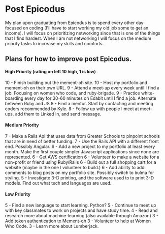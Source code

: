 # Post Epicodus

My plan upon graduating from Epicodus is to spend every other day focused on coding (I'll have to start working my old job some to get an income). I will focus on prioritizing networking since that is one of the things that I find hardest. When I am not networking I will focus on the medium priority tasks to increase my skills and comforts.


## Plans for how to improve post Epicodus.
#### High Priority (rating on left 10 high, 1 is low)

10 - Finish building out the mement-oh site.
10 - Host my portfolio and mement-oh on their own URL.
9 - Attend a meet-up every week until I find a job. Focusing on women who code, and ruby-brigade.
9 - Practice white-boarding every  day for 30-60 minutes on Edabit until I find a job. Alternate between Ruby and JS
8 - Find a mentor. Start by contacting and meeting coders recommended by Kyle.
8 - Follow up with people I meet at meet-ups, add them to Linked In, and send message.

#### Medium Priority
7 - Make a Rails Api that uses data from Greater Schools to pinpoint schools that are in need of better funding.
7 - Use the Rails API with a different front end. Possibly Angular.
6 - Add a new project to my portfolio at least every month. Make the first couple simpler Javascript applications since none are represented.
6 - Get AWS certification
6 - Volunteer to make a website for a non-profit or friend using Ruby/Rails
6 - Build out a full shopping cart for a website (maybe in the one I volunteer to build.)
6 - Add ability to add comments to blog posts on my portfolio site. Possibly switch to bulma for styling.
5 - Investigate 3-D printing, and the software used to to print 3-D models. Find out what tech and languages are used.

#### Low Priority
5 - Find a new language to start learning. Python?
5 - Continue to meet up with key classmates to work on projects and have study time.
4 - Read and research more about machine-learning (also available through Amazon)
3 - Add token authentication to Mement-oh
3 - Volunteer to help at Women Who Code.
3 - Learn more about Lumberjack.
